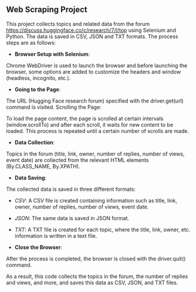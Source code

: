 ## Web Scraping Project

This project collects topics and related data from the forum https://discuss.huggingface.co/c/research/7/l/top using Selenium and Python. The data is saved in CSV, JSON and TXT formats. The process steps are as follows:

- **Browser Setup with Selenium**:

Chrome WebDriver is used to launch the browser and before launching the browser, some options are added to customize the headers and window (headless, incognito, etc.).
- **Going to the Page**:

The URL (Hugging Face research forum) specified with the driver.get(url) command is visited.
Scrolling the Page:

To load the page content, the page is scrolled at certain intervals (window.scrollTo) and after each scroll, it waits for new content to be loaded. This process is repeated until a certain number of scrolls are made.
- **Data Collection**:

Topics in the forum (title, link, owner, number of replies, number of views, event date) are collected from the relevant HTML elements (By.CLASS_NAME, By.XPATH).

- **Data Saving**:

The collected data is saved in three different formats:

- *CSV*: A CSV file is created containing information such as title, link, owner, number of replies, number of views, event date.

- *JSON*: The same data is saved in JSON format.

- *TXT*: A TXT file is created for each topic, where the title, link, owner, etc. information is written in a text file.

- **Close the Browser**:

After the process is completed, the browser is closed with the driver.quit() command.

As a result, this code collects the topics in the forum, the number of replies and views, and more, and saves this data as CSV, JSON, and TXT files.

